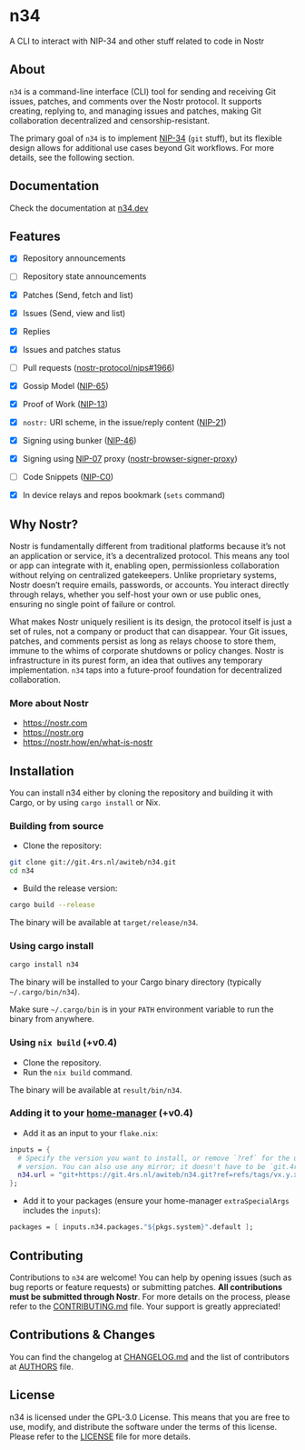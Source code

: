 # n34

A CLI to interact with NIP-34 and other stuff related to code in Nostr

## About

`n34` is a command-line interface (CLI) tool for sending and receiving Git
issues, patches, and comments over the Nostr protocol. It supports creating,
replying to, and managing issues and patches, making Git collaboration
decentralized and censorship-resistant.

The primary goal of `n34` is to implement [NIP-34] (`git` stuff), but its
flexible design allows for additional use cases beyond Git workflows. For more
details, see the following section.

## Documentation

Check the documentation at [n34.dev]

## Features

- [X] Repository announcements
- [ ] Repository state announcements
- [X] Patches (Send, fetch and list)
- [X] Issues (Send, view and list)
- [X] Replies
- [X] Issues and patches status
- [ ] Pull requests ([nostr-protocol/nips#1966])
- [X] Gossip Model ([NIP-65])
- [X] Proof of Work ([NIP-13])
- [X] `nostr:` URI scheme, in the issue/reply content ([NIP-21])
- [X] Signing using bunker ([NIP-46])
- [X] Signing using [NIP-07] proxy ([nostr-browser-signer-proxy])
- [ ] Code Snippets ([NIP-C0])
- [X] In device relays and repos bookmark (`sets` command)


## Why Nostr?

Nostr is fundamentally different from traditional platforms because it’s not
an application or service, it’s a decentralized protocol. This means any tool or
app can integrate with it, enabling open, permissionless collaboration without
relying on centralized gatekeepers. Unlike proprietary systems, Nostr doesn’t
require emails, passwords, or accounts. You interact directly through relays,
whether you self-host your own or use public ones, ensuring no single point of
failure or control.

What makes Nostr uniquely resilient is its design, the protocol itself is just
a set of rules, not a company or product that can disappear. Your Git issues,
patches, and comments persist as long as relays choose to store them, immune to
the whims of corporate shutdowns or policy changes. Nostr is infrastructure in
its purest form, an idea that outlives any temporary implementation. `n34` taps
into a future-proof foundation for decentralized collaboration.

### More about Nostr

- <https://nostr.com>
- <https://nostr.org>
- <https://nostr.how/en/what-is-nostr>

## Installation

You can install n34 either by cloning the repository and building it with Cargo,
or by using `cargo install` or Nix.

### Building from source

- Clone the repository:
```sh
git clone git://git.4rs.nl/awiteb/n34.git
cd n34
```

- Build the release version:
```sh
cargo build --release
```
The binary will be available at `target/release/n34`.

### Using cargo install

```sh
cargo install n34
```
The binary will be installed to your Cargo binary directory (typically `~/.cargo/bin/n34`).

Make sure `~/.cargo/bin` is in your `PATH` environment variable to run the binary from anywhere.

### Using `nix build` (+v0.4)

- Clone the repository.
- Run the `nix build` command.

The binary will be available at `result/bin/n34`.

### Adding it to your [home-manager] (+v0.4)

- Add it as an input to your `flake.nix`:

```nix
inputs = {
  # Specify the version you want to install, or remove `?ref` for the unreleased
  # version. You can also use any mirror; it doesn't have to be `git.4rs.nl`.
  n34.url = "git+https://git.4rs.nl/awiteb/n34.git?ref=refs/tags/vx.y.x";
};
```

- Add it to your packages (ensure your home-manager `extraSpecialArgs` includes the `inputs`):

```nix
packages = [ inputs.n34.packages."${pkgs.system}".default ];
```

## Contributing

Contributions to `n34` are welcome! You can help by opening issues (such as bug
reports or feature requests) or submitting patches. **All contributions must be
submitted through Nostr**. For more details on the process, please refer to the
[CONTRIBUTING.md](CONTRIBUTING.md) file. Your support is greatly appreciated!

## Contributions & Changes

You can find the changelog at [CHANGELOG.md](CHANGELOG.md) and the list of
contributors at [AUTHORS](AUTHORS) file.

## License

n34 is licensed under the GPL-3.0 License. This means that you are free to use,
modify, and distribute the software under the terms of this license. Please
refer to the [LICENSE](LICENSE) file for more details.

[NIP-34]: https://github.com/nostr-protocol/nips/blob/master/34.md
[NIP-65]: https://github.com/nostr-protocol/nips/blob/master/65.md
[NIP-13]: https://github.com/nostr-protocol/nips/blob/master/13.md
[NIP-21]: https://github.com/nostr-protocol/nips/blob/master/21.md
[NIP-C0]: https://github.com/nostr-protocol/nips/blob/master/C0.md
[NIP-46]: https://github.com/nostr-protocol/nips/blob/master/46.md
[NIP-07]: https://github.com/nostr-protocol/nips/blob/master/07.md
[nostr-protocol/nips#1966]: https://github.com/nostr-protocol/nips/pull/1966
[nostr-browser-signer-proxy]: https://crates.io/crates/nostr-browser-signer-proxy
[home-manager]: https://github.com/nix-community/home-manager
[n34.dev]: https://n34.dev
